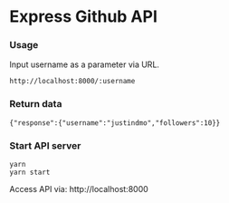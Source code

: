 # Express Github API

### Usage

Input username as a parameter via URL.

```
http://localhost:8000/:username
```

### Return data

```
{"response":{"username":"justindmo","followers":10}}
```

### Start API server

```
yarn
yarn start
```

Access API via: http://localhost:8000
